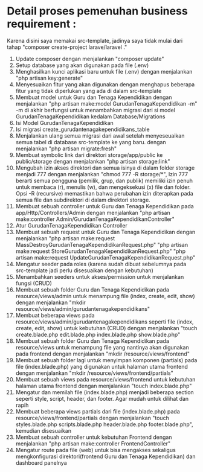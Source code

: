 # Detail proses pemenuhan business requirement :

Karena disini saya memakai src-template, jadinya saya tidak mulai dari tahap "composer create-project larave/laravel ."

1. Update composer dengan menjalankan "composer update"
2. Setup database yang akan digunakan pada file (.env)
3. Menghasilkan kunci aplikasi baru untuk file (.env) dengan menjalankan "php artisan key:generate"
4. Menyesuaikan fitur yang akan digunakan dengan menghapus beberapa fitur yang tidak diperlukan yang ada di dalam src-template 
5. Membuat model untuk Guru dan Tenaga Kependidikan dengan menjalankan "php artisan make:model GurudanTenagaKependidikan -m" -m di akhir berfungsi untuk menambahkan migrasi dari si model GurudanTenagaKependidikan kedalam Database/Migrations
6. Isi Model GurudanTenagaKependidikan
7. Isi migrasi create_gurudantenagakependidikans_table
8. Menjalankan ulang semua migrasi dari awal setelah menyeseuaikan semua tabel di database src-template ke yang baru. dengan menjalankan "php artisan migrate:fresh"
9. Membuat symbolic link dari direktori storage/app/public ke public/storage dengan menjalankan "php artisan storage:link"
10. Mengubah izin akses direktori dan semua isinya di dalam folder storage menjadi 777 dengan menjalankan "chmod 777 -R storage/*", Izin 777 berarti semua pengguna (pemilik, grup, dan publik) memiliki izin penuh untuk membaca (r), menulis (w), dan mengeksekusi (x) file dan folder. Opsi -R (recursive) memastikan bahwa perubahan izin diterapkan pada semua file dan subdirektori di dalam direktori storage.
11. Membuat sebuah controller untuk Guru dan Tenaga Kependidikan pada app/Http/Controllers/Admin dengan menjalankan "php artisan make:controller Admin/GurudanTenagaKependidikanController"
12. Atur GurudanTenagaKependidikan Controller
13. Membuat sebuah request untuk Guru dan Tenaga Kependidikan dengan menjalankan "php artisan make:request MassDestroyGurudanTenagaKependidikanRequest.php" "php artisan make:request StoreGurudanTenagaKependidikanRequest.php" "php artisan make:request UpdateGurudanTenagaKependidikanRequest.php"
14. Mengatur seeder pada roles (karena sudah dibuat sebelumnya pada src-template jadi perlu disesuaikan dengan kebutuhan)
15. Menambahkan seeders untuk akses/permission untuk menjalankan fungsi (CRUD)
16. Membuat sebuah folder Guru dan Tenaga Kependidikan pada resource/views/admin untuk menampung file (index, create, edit, show) dengan menjalankan "mkdir resource/views/admin/gurudantenagakependidikans"
17. Membuat beberapa views pada resource/views/admin/gurudantenagakependidikans seperti file (index, create, edit, show) untuk kebutuhan (CRUD) dengan menjalankan "touch create.blade.php edit.blade.php index.blade.php show.blade.php"
18. Membuat sebuah folder Guru dan Tenaga Kependidikan pada resource/views untuk menampung file yang nantinya akan digunakan pada frontend dengan menjalankan "mkdir /resource/views/frontend"
19. Membuat sebuah folder lagi untuk menyimpan komponen (partials) pada file (index.blade.php) yang digunakan untuk halaman utama frontend dengan menjalankan "mkdir /resource/views/frontend/partials"
20. Membuat sebuah views pada resource/views/frontend untuk kebutuhan halaman utama frontend dengan menjalankan "touch index.blade.php"
21. Mengatur dan memilah file (index.blade.php) menjadi beberapa section seperti style, script, header, dan footer. Agar mudah untuk dilihat dan rapih
22. Membuat beberapa views partials dari file (index.blade.php) pada resource/views/frontend/partials dengan menjalankan "touch styles.blade.php scripts.blade.php header.blade.php footer.blade.php", kemudian disesuaikan
23. Membuat sebuah controller untuk kebutuhan Frontend dengan menjalankan "php artisan make:controller FrontendController"
24. Mengatur route pada file (web) untuk bisa mengakses sekaligus mengkonfigurasi direktori(frontend Guru dan Tenaga Kependidikan) dan dashboard panelnya